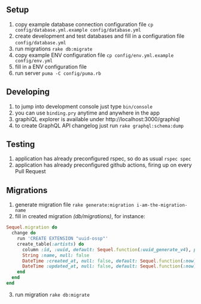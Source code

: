 ## Setup
1. copy example database connection configuration file `cp config/database.yml.example config/database.yml`
2. create development and test databases and fill in a configuration file `config/database.yml`
3. run migrations `rake db:migrate`
4. copy example ENV configuration file `cp config/env.yml.example config/env.yml`
5. fill in a ENV configuration file
6. run server `puma -C config/puma.rb`

## Developing
1. to jump into development console just type `bin/console`
2. you can use `binding.pry` anytime and anywhere in the app
3. graphiQL explorer is available under http://localhost:3000/graphiql
4. to create GraphQL API changelog just run `rake graphql:schema:dump`

## Testing
1. application has already preconfigured rspec, so do as usual `rspec spec`
2. application has already preconfigured github actions, firing up on every Pull Request

## Migrations
1. generate migration file
`rake generate:migration i-am-the-migration-name`
2. fill in created migration _(db/migrations)_, for instance:
```ruby
Sequel.migration do
  change do
    run 'CREATE EXTENSION "uuid-ossp"'
    create_table(:artists) do
      column :id, :uuid, default: Sequel.function(:uuid_generate_v4), primary_key: true
      String :name, null: false
      DateTime :created_at, null: false, default: Sequel.function(:now)
      DateTime :updated_at, null: false, default: Sequel.function(:now)
    end
  end
end
```
3. run migration
`rake db:migrate`
